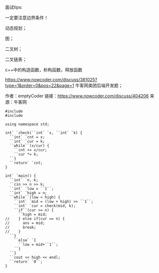 面试tips:

一定要注意边界条件！





动态规划；

图；

二叉树；

二叉链表；



c++中的构造函数，析构函数，释放函数

https://www.nowcoder.com/discuss/381025?type=1&order=0&pos=22&page=1 牛客网美团后端开发题；

作者：emptyCoder
链接：https://www.nowcoder.com/discuss/404206
来源：牛客网



```
#include 
#include 
```

 

```
using namespace std;
```

 

```
int` `check(``int` `x, ``int` `k) {
  ``int` `cnt = x;
  ``int` `cur = k;
  ``while``(x/cur) {
    ``cnt += x/cur;
    ``cur *= k;
  ``}
  ``return` `cnt;
}
```

 

```
int` `main() {
  ``int` `n, k;
  ``cin >> n >> k;
  ``int` `low = ``1``;
  ``int` `high = n;
  ``while``(low < high) {
    ``int` `mid = (low + high) >> ``1``;
    ``int` `cur = check(mid, k);
    ``if``(cur >= n) {
      ``high = mid;
//    } else if(cur == n) {
//      ans = mid;
//      break;
//    }
  ``}
    ``else` `{
      ``low = mid+``1``;
    ``}
  ``}
  ``cout << high << endl;
  ``return` `0``;
}
```






















